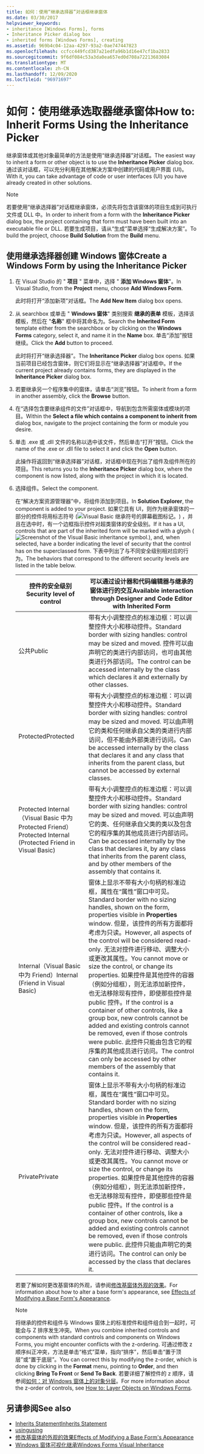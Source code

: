 ```yaml
---
title: 如何：使用“继承选择器”对话框继承窗体
ms.date: 03/30/2017
helpviewer_keywords:
- inheritance [Windows Forms], forms
- Inheritance Picker dialog box
- inherited forms [Windows Forms], creating
ms.assetid: 969b4c04-12aa-4297-93a2-0ae747447823
ms.openlocfilehash: ccfcc449fcd387a21edfa96b1d16e47cf1ba2833
ms.sourcegitcommit: 9f6df084c53a3da0ea657ed0d708a72213683084
ms.translationtype: MT
ms.contentlocale: zh-CN
ms.lasthandoff: 12/09/2020
ms.locfileid: "96971697"
---
```

# <a name="how-to-inherit-forms-using-the-inheritance-picker"></a><span data-ttu-id="1fba9-102">如何：使用继承选取器继承窗体</span><span class="sxs-lookup"><span data-stu-id="1fba9-102">How to: Inherit Forms Using the Inheritance Picker</span></span>

<span data-ttu-id="1fba9-103">继承窗体或其他对象最简单的方法是使用“继承选择器”对话框。</span><span class="sxs-lookup"><span data-stu-id="1fba9-103">The easiest way to inherit a form or other object is to use the **Inheritance Picker** dialog box.</span></span> <span data-ttu-id="1fba9-104">通过该对话框，可以充分利用在其他解决方案中创建的代码或用户界面 (UI)。</span><span class="sxs-lookup"><span data-stu-id="1fba9-104">With it, you can take advantage of code or user interfaces (UI) you have already created in other solutions.</span></span>

> [!NOTE]
> <span data-ttu-id="1fba9-105">若要使用“继承选择器”对话框继承窗体，必须先将包含该窗体的项目生成到可执行文件或 DLL 中。</span><span class="sxs-lookup"><span data-stu-id="1fba9-105">In order to inherit from a form with the **Inheritance Picker** dialog box, the project containing that form must have been built into an executable file or DLL.</span></span> <span data-ttu-id="1fba9-106">若要生成项目，请从“生成”菜单选择“生成解决方案”。</span><span class="sxs-lookup"><span data-stu-id="1fba9-106">To build the project, choose **Build Solution** from the **Build** menu.</span></span>

## <a name="create-a-windows-form-by-using-the-inheritance-picker"></a><span data-ttu-id="1fba9-107">使用继承选择器创建 Windows 窗体</span><span class="sxs-lookup"><span data-stu-id="1fba9-107">Create a Windows Form by using the Inheritance Picker</span></span>

1. <span data-ttu-id="1fba9-108">在 Visual Studio 的 " **项目** " 菜单中，选择 " **添加 Windows 窗体**"。</span><span class="sxs-lookup"><span data-stu-id="1fba9-108">In Visual Studio, from the **Project** menu, choose **Add Windows Form**.</span></span>

   <span data-ttu-id="1fba9-109">此时将打开“添加新项”对话框。</span><span class="sxs-lookup"><span data-stu-id="1fba9-109">The **Add New Item** dialog box opens.</span></span>

2. <span data-ttu-id="1fba9-110">从 searchbox 或单击 " **Windows 窗体**" 类别搜索 **继承的表单** 模板，选择该模板，然后在 "**名称**" 框中将其命名为。</span><span class="sxs-lookup"><span data-stu-id="1fba9-110">Search the **Inherited Form** template either from the searchbox or by clicking on the **Windows Forms** category, select it, and name it in the **Name** box.</span></span> <span data-ttu-id="1fba9-111">单击“添加”按钮继续。</span><span class="sxs-lookup"><span data-stu-id="1fba9-111">Click the **Add** button to proceed.</span></span>

   <span data-ttu-id="1fba9-112">此时将打开“继承选择器”。</span><span class="sxs-lookup"><span data-stu-id="1fba9-112">The **Inheritance Picker** dialog box opens.</span></span> <span data-ttu-id="1fba9-113">如果当前项目已经包含窗体，则它们将显示在“继承选择器”对话框中。</span><span class="sxs-lookup"><span data-stu-id="1fba9-113">If the current project already contains forms, they are displayed in the **Inheritance Picker** dialog box.</span></span>

3. <span data-ttu-id="1fba9-114">若要继承另一个程序集中的窗体，请单击“浏览”按钮。</span><span class="sxs-lookup"><span data-stu-id="1fba9-114">To inherit from a form in another assembly, click the **Browse** button.</span></span>

4. <span data-ttu-id="1fba9-115">在“选择包含要继承组件的文件”对话框中，导航到包含所需窗体或模块的项目。</span><span class="sxs-lookup"><span data-stu-id="1fba9-115">Within the **Select a file which contains a component to inherit from** dialog box, navigate to the project containing the form or module you desire.</span></span>

5. <span data-ttu-id="1fba9-116">单击 .exe 或 .dll 文件的名称以选中该文件，然后单击“打开”按钮。</span><span class="sxs-lookup"><span data-stu-id="1fba9-116">Click the name of the .exe or .dll file to select it and click the **Open** button.</span></span>

   <span data-ttu-id="1fba9-117">此操作将返回到“继承选择器”对话框，对话框中现在列出了组件及组件所在的项目。</span><span class="sxs-lookup"><span data-stu-id="1fba9-117">This returns you to the **Inheritance Picker** dialog box, where the component is now listed, along with the project in which it is located.</span></span>

6. <span data-ttu-id="1fba9-118">选择组件。</span><span class="sxs-lookup"><span data-stu-id="1fba9-118">Select the component.</span></span>

   <span data-ttu-id="1fba9-119">在“解决方案资源管理器”中，将组件添加到项目。</span><span class="sxs-lookup"><span data-stu-id="1fba9-119">In **Solution Explorer**, the component is added to your project.</span></span> <span data-ttu-id="1fba9-120">如果它具有 UI，则作为继承窗体的一部分的控件将用标志符号 (![ Visual Basic 继承符号的屏幕截图标记。 ](./media/how-to-inherit-forms-using-the-inheritance-picker-dialog-box/visual-basic-inheritance-glyph.gif)) ，并且在选中时，有一个边框指示控件对超类窗体的安全级别。</span><span class="sxs-lookup"><span data-stu-id="1fba9-120">If it has a UI, controls that are part of the inherited form will be marked with a glyph (![Screenshot of the Visual Basic inheritance symbol.](./media/how-to-inherit-forms-using-the-inheritance-picker-dialog-box/visual-basic-inheritance-glyph.gif)), and, when selected, have a border indicating the level of security that the control has on the superclassed form.</span></span> <span data-ttu-id="1fba9-121">下表中列出了与不同安全级别相对应的行为。</span><span class="sxs-lookup"><span data-stu-id="1fba9-121">The behaviors that correspond to the different security levels are listed in the table below.</span></span>

    |<span data-ttu-id="1fba9-122">控件的安全级别</span><span class="sxs-lookup"><span data-stu-id="1fba9-122">Security level of control</span></span>|<span data-ttu-id="1fba9-123">可以通过设计器和代码编辑器与继承的窗体进行的交互</span><span class="sxs-lookup"><span data-stu-id="1fba9-123">Available interaction through Designer and Code Editor with Inherited Form</span></span>|
    |-------------------------------|--------------------------------------------------------------------------------|
    |<span data-ttu-id="1fba9-124">公共</span><span class="sxs-lookup"><span data-stu-id="1fba9-124">Public</span></span>|<span data-ttu-id="1fba9-125">带有大小调整控点的标准边框：可以调整控件大小和移动控件。</span><span class="sxs-lookup"><span data-stu-id="1fba9-125">Standard border with sizing handles: control may be sized and moved.</span></span> <span data-ttu-id="1fba9-126">控件可以由声明它的类进行内部访问，也可由其他类进行外部访问。</span><span class="sxs-lookup"><span data-stu-id="1fba9-126">The control can be accessed internally by the class which declares it and externally by other classes.</span></span>|
    |<span data-ttu-id="1fba9-127">Protected</span><span class="sxs-lookup"><span data-stu-id="1fba9-127">Protected</span></span>|<span data-ttu-id="1fba9-128">带有大小调整控点的标准边框：可以调整控件大小和移动控件。</span><span class="sxs-lookup"><span data-stu-id="1fba9-128">Standard border with sizing handles: control may be sized and moved.</span></span> <span data-ttu-id="1fba9-129">可以由声明它的类和任何继承自父类的类进行内部访问，但不能由外部类进行访问。</span><span class="sxs-lookup"><span data-stu-id="1fba9-129">Can be accessed internally by the class that declares it and any class that inherits from the parent class, but cannot be accessed by external classes.</span></span>|
    |<span data-ttu-id="1fba9-130">Protected Internal（Visual Basic 中为 Protected Friend）</span><span class="sxs-lookup"><span data-stu-id="1fba9-130">Protected Internal (Protected Friend in Visual Basic)</span></span>|<span data-ttu-id="1fba9-131">带有大小调整控点的标准边框：可以调整控件大小和移动控件。</span><span class="sxs-lookup"><span data-stu-id="1fba9-131">Standard border with sizing handles: control may be sized and moved.</span></span> <span data-ttu-id="1fba9-132">可以由声明它的类、任何继承自父类的类以及包含它的程序集的其他成员进行内部访问。</span><span class="sxs-lookup"><span data-stu-id="1fba9-132">Can be accessed internally by the class that declares it, by any class that inherits from the parent class, and by other members of the assembly that contains it.</span></span>|
    |<span data-ttu-id="1fba9-133">Internal（Visual Basic 中为 Friend）</span><span class="sxs-lookup"><span data-stu-id="1fba9-133">Internal (Friend in Visual Basic)</span></span>|<span data-ttu-id="1fba9-134">窗体上显示不带有大小句柄的标准边框，属性在“属性”窗口中可见。</span><span class="sxs-lookup"><span data-stu-id="1fba9-134">Standard border with no sizing handles, shown on the form, properties visible in **Properties** window.</span></span> <span data-ttu-id="1fba9-135">但是，该控件的所有方面都将考虑为只读。</span><span class="sxs-lookup"><span data-stu-id="1fba9-135">However, all aspects of the control will be considered read-only.</span></span> <span data-ttu-id="1fba9-136">无法对控件进行移动、调整大小或更改其属性。</span><span class="sxs-lookup"><span data-stu-id="1fba9-136">You cannot move or size the control, or change its properties.</span></span> <span data-ttu-id="1fba9-137">如果控件是其他控件的容器（例如分组框），则无法添加新控件，也无法移除现有控件，即使那些控件是 public 控件。</span><span class="sxs-lookup"><span data-stu-id="1fba9-137">If the control is a container of other controls, like a group box, new controls cannot be added and existing controls cannot be removed, even if those controls were public.</span></span> <span data-ttu-id="1fba9-138">此控件只能由包含它的程序集的其他成员进行访问。</span><span class="sxs-lookup"><span data-stu-id="1fba9-138">The control can only be accessed by other members of the assembly that contains it.</span></span>|
    |<span data-ttu-id="1fba9-139">Private</span><span class="sxs-lookup"><span data-stu-id="1fba9-139">Private</span></span>|<span data-ttu-id="1fba9-140">窗体上显示不带有大小句柄的标准边框，属性在“属性”窗口中可见。</span><span class="sxs-lookup"><span data-stu-id="1fba9-140">Standard border with no sizing handles, shown on the form, properties visible in **Properties** window.</span></span> <span data-ttu-id="1fba9-141">但是，该控件的所有方面都将考虑为只读。</span><span class="sxs-lookup"><span data-stu-id="1fba9-141">However, all aspects of the control will be considered read-only.</span></span> <span data-ttu-id="1fba9-142">无法对控件进行移动、调整大小或更改其属性。</span><span class="sxs-lookup"><span data-stu-id="1fba9-142">You cannot move or size the control, or change its properties.</span></span> <span data-ttu-id="1fba9-143">如果控件是其他控件的容器（例如分组框），则无法添加新控件，也无法移除现有控件，即使那些控件是 public 控件。</span><span class="sxs-lookup"><span data-stu-id="1fba9-143">If the control is a container of other controls, like a group box, new controls cannot be added and existing controls cannot be removed, even if those controls were public.</span></span> <span data-ttu-id="1fba9-144">此控件只能由声明它的类进行访问。</span><span class="sxs-lookup"><span data-stu-id="1fba9-144">The control can only be accessed by the class that declares it.</span></span>|

     <span data-ttu-id="1fba9-145">若要了解如何更改基窗体的外观，请参阅[修改基窗体外观的效果](effects-of-modifying-base-form-appearance.md)。</span><span class="sxs-lookup"><span data-stu-id="1fba9-145">For information about how to alter a base form's appearance, see [Effects of Modifying a Base Form's Appearance](effects-of-modifying-base-form-appearance.md).</span></span>

    > [!NOTE]
    > <span data-ttu-id="1fba9-146">将继承的控件和组件与 Windows 窗体上的标准控件和组件组合到一起时，可能会与 Z 排序发生冲突。</span><span class="sxs-lookup"><span data-stu-id="1fba9-146">When you combine inherited controls and components with standard controls and components on Windows Forms, you might encounter conflicts with the z-ordering.</span></span> <span data-ttu-id="1fba9-147">可通过修改 z 顺序纠正冲突，方法是单击“格式”菜单，指向“排序”，然后单击“置于顶层”或“置于底层”。</span><span class="sxs-lookup"><span data-stu-id="1fba9-147">You can correct this by modifying the z-order, which is done by clicking in the **Format** menu, pointing to **Order**, and then clicking **Bring To Front** or **Send To Back**.</span></span> <span data-ttu-id="1fba9-148">若要详细了解控件的 z 顺序，请参阅[如何：对 Windows 窗体上的对象分层](../controls/how-to-layer-objects-on-windows-forms.md)。</span><span class="sxs-lookup"><span data-stu-id="1fba9-148">For more information about the z-order of controls, see [How to: Layer Objects on Windows Forms](../controls/how-to-layer-objects-on-windows-forms.md).</span></span>

## <a name="see-also"></a><span data-ttu-id="1fba9-149">另请参阅</span><span class="sxs-lookup"><span data-stu-id="1fba9-149">See also</span></span>

- [<span data-ttu-id="1fba9-150">Inherits Statement</span><span class="sxs-lookup"><span data-stu-id="1fba9-150">Inherits Statement</span></span>](/dotnet/visual-basic/language-reference/statements/inherits-statement)
- [<span data-ttu-id="1fba9-151">using</span><span class="sxs-lookup"><span data-stu-id="1fba9-151">using</span></span>](/dotnet/csharp/language-reference/keywords/using)
- [<span data-ttu-id="1fba9-152">修改基窗体的外观的效果</span><span class="sxs-lookup"><span data-stu-id="1fba9-152">Effects of Modifying a Base Form's Appearance</span></span>](effects-of-modifying-base-form-appearance.md)
- [<span data-ttu-id="1fba9-153">Windows 窗体可视化继承</span><span class="sxs-lookup"><span data-stu-id="1fba9-153">Windows Forms Visual Inheritance</span></span>](windows-forms-visual-inheritance.md)

